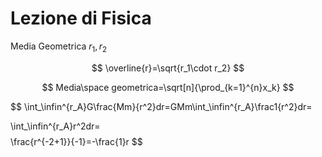 # Lezione di Fisica

Media Geometrica $r_1,r_2$


$$
\overline{r}=\sqrt{r_1\cdot r_2}
$$

$$
Media\space geometrica=\sqrt[n]{\prod_{k=1}^{n}x_k}
$$


$$
\int_\infin^{r_A}G\frac{Mm}{r^2}dr=GMm\int_\infin^{r_A}\frac1{r^2}dr=

\int_\infin^{r_A}r^2dr=
$$
$$
\frac{r^{-2+1}}{-1}=-\frac{1}r
$$
<!--stackedit_data:
eyJoaXN0b3J5IjpbLTU1ODY5MjU1NCwxOTg3NTI2NjI4LC0xMT
Q0NTY3ODIzXX0=
-->